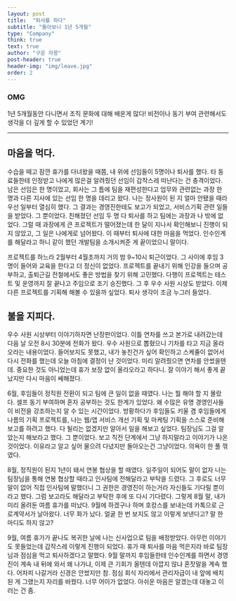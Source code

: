 ```yaml
---
layout: post
title:  "퇴사를 하다"
subtitle: "돌아보니 1년 5개월"
type: "Company"
think: true
text: true
author: "구운 자몽"
post-header: true
header-img: "img/leave.jpg"
order: 2
---
```

### OMG
1년 5개월동안 다니면서 조직 문화에 대해 배운게 많다! 비전이나 동기 부여 관련해서도 생각을 더 깊게 할 수 있었던 계기!

---

## 마음을 먹다.

수습을 떼고 잠깐 휴가를 다녀왔을 때쯤, 내 위에 선임들이 5명이나 퇴사를 했다. 타 동료들한테 인정받고 나에게 많은걸 알려줬던 선임이 갑작스레 떠난다는 건 충격이었다. 남은 선임은 한 명이었고, 회사는 그 틈에 팀을 재편성한다고 업무와 관련없는 과장 한 명과 다른 지사에 있는 선임 한 명을 데리고 왔다. 나는 정사원이 된 지 얼마 안됐을 때라 우선 일부터 열심히 했다. 그 결과는 경영진한테도 보고가 되었고, 서비스기획 관련 일들을 받았다. 그 뿐이었다. 친해졌던 선임 두 명 다 퇴사를 하고 팀에는 과장과 나 밖에 없었다. 그럴 때 과장에게 큰 프로젝트가 떨어졌는데 한 달이 지나서 확인해보니 진행이 되지 않았고, 그 일은 나에게로 넘어왔다. 이 때부터 퇴사에 대한 마음을 먹었다. 인수인계를 해달라고 하니 같이 했던 개발팀을 소개시켜준 게 끝이었으니 말이다. 

프로젝트를 하느라 2월부터 4월초까지 거의 밤 9~10시 퇴근이었다. 그 사이에 후임 3명이 들어와 교육을 한다고 더 정신이 없었다. 프로젝트를 끝내기 위해 인강을 들으며 공부하고, 출퇴근길 전철에서도 좋은 방법을 찾기 위해 고민했다. 다행이 프로젝트는 테스트 및 운영까지 잘 끝나고 주임으로 조기 승진했다. 그 후 우수 사원 시상도 받았다. 이제 다른 프로젝트를 기획해 해볼 수 있을까 싶었다. 퇴사 생각이 조금 누그러 들었다.

## 불을 지피다.

우수 사원 시상부터 이야기하자면 난장판이었다. 이틀 연차를 쓰고 본가로 내려갔는데 다음 날 오전 8시 30분에 전화가 왔다. 우수 사원으로 뽑혔으니 기차를 타고 지금 올라오라는 내용이었다. 들어보지도 못했고, 내가 놓친건가 싶어 확인하고 스케쥴이 없어서 다시 전화를 했는데 오늘 아침에 결정이 난 것이었다. 미리 알려줬으면 연차를 안썼을텐데. 중요한 것도 아니었는데 휴가 보장 없이 올라오라고 하다니. 잘 이야기 해서 좋게 끝났지만 다시 마음이 쎄해졌다. 

6월, 후임들이 정직원 전환이 되고 팀에 큰 일이 없을 때였다. 나는 뭘 해야 할 지 몰랐다. 셀프 동기 부여하며 혼자 공부하는 것도 한계가 있었다. 왜 수많은 유명 경영인사들이 비전을 강조하는지 알 수 있는 시간이었다. 방황하다가 후임들도 키울 겸 후임들에게 나름의 기획 프로젝트를, 나는 웹/앱 서비스 개선 기획 및 마케팅 기획을 스스로 준비해 보고를 하려고 했다. 다 될리는 없겠지만 알아서 일을 해보고 싶었다. 팀장님도 그걸 알았는지 해보라고 했다. 그 뿐이었다. 보고 직전 단계에서 그냥 하지말라고 이야기가 나온 것이었다. 이유라고 알고 싶어 물으려 다녔지만 돌아오는건 그냥이었다. 의욕이 한 풀 꺾였다.

8월, 정직원이 된지 1년이 돼서 연봉 협상을 할 때였다. 일주일이 되어도 말이 없자 나는 팀장님을 통해 연봉 협상할 때라고 인사팀에 전해달라고 부탁을 드렸다. 그 후로도 너무 말이 없어 직접 인사팀에 말했더니 그 권한은 경영진이 하는거라 자신들도 기다릴 뿐이라고 했다. 그럼 보고라도 해달라고 부탁한 후에 또 다시 기다렸다. 그렇게 8월 말, 내가 미리 올려둔 여름 휴가를 떠났다. 9월에 하겠구나 하며 호캉스를 보내는데 카톡으로 근로계약서가 날아왔다. 너무 화가 났다. 얼굴 한 번 보지도 않고 이렇게 보낸다고? 말 한 마디도 하지 않고? 

9월, 여름 휴가가 끝나도 복귀한 날에 나는 신사업으로 팀을 배정받았다. 아무런 이야기도 못들었는데 갑작스레 이렇게 진행이 되었다. 휴가 때 퇴사를 마음 먹은지라 바로 팀장님과 점심을 먹고 퇴사하겠다고 말했다. 9월 말까지 후임들한테 인수인계를 하면서 경영진이 계속 내 뒤에 와서 왜 나가냐, 이제 큰 기회가 올텐데 아깝지 않냐 혼잣말을 계속 했다. 어차피 나갈거라 신경은 안썼지만 참. 점심 회식 자리에서 관리자급이 내 앞에 배치된 게 그랬는지 자리를 바꿨다. 너무 어이가 없었다. 아쉬운 마음은 알겠는데 대놓고 이러는 건 좀. 

